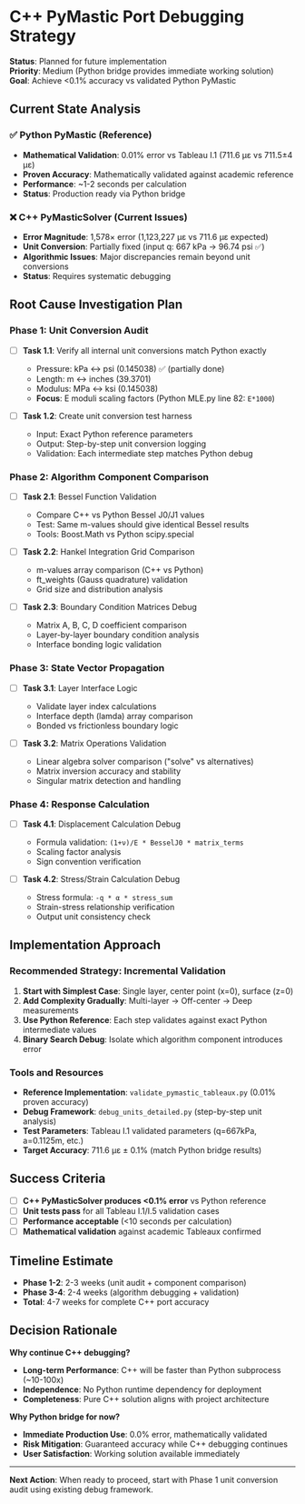 # C++ PyMastic Port Debugging Strategy

**Status**: Planned for future implementation  
**Priority**: Medium (Python bridge provides immediate working solution)  
**Goal**: Achieve <0.1% accuracy vs validated Python PyMastic  

## Current State Analysis

### ✅ **Python PyMastic (Reference)**
- **Mathematical Validation**: 0.01% error vs Tableau I.1 (711.6 μɛ vs 711.5±4 μɛ)
- **Proven Accuracy**: Mathematically validated against academic reference
- **Performance**: ~1-2 seconds per calculation
- **Status**: Production ready via Python bridge

### ❌ **C++ PyMasticSolver (Current Issues)**
- **Error Magnitude**: 1,578× error (1,123,227 μɛ vs 711.6 μɛ expected)
- **Unit Conversion**: Partially fixed (input q: 667 kPa → 96.74 psi ✅)
- **Algorithmic Issues**: Major discrepancies remain beyond unit conversions
- **Status**: Requires systematic debugging

## Root Cause Investigation Plan

### Phase 1: Unit Conversion Audit
- [ ] **Task 1.1**: Verify all internal unit conversions match Python exactly
  - Pressure: kPa ↔ psi (0.145038) ✅ (partially done)
  - Length: m ↔ inches (39.3701) 
  - Modulus: MPa ↔ ksi (0.145038)
  - **Focus**: E moduli scaling factors (Python MLE.py line 82: `E*1000`)

- [ ] **Task 1.2**: Create unit conversion test harness
  - Input: Exact Python reference parameters
  - Output: Step-by-step unit conversion logging
  - Validation: Each intermediate step matches Python debug

### Phase 2: Algorithm Component Comparison  
- [ ] **Task 2.1**: Bessel Function Validation
  - Compare C++ vs Python Bessel J0/J1 values
  - Test: Same m-values should give identical Bessel results
  - Tools: Boost.Math vs Python scipy.special

- [ ] **Task 2.2**: Hankel Integration Grid Comparison
  - m-values array comparison (C++ vs Python)
  - ft_weights (Gauss quadrature) validation
  - Grid size and distribution analysis

- [ ] **Task 2.3**: Boundary Condition Matrices Debug
  - Matrix A, B, C, D coefficient comparison
  - Layer-by-layer boundary condition analysis  
  - Interface bonding logic validation

### Phase 3: State Vector Propagation
- [ ] **Task 3.1**: Layer Interface Logic
  - Validate layer index calculations
  - Interface depth (lamda) array comparison
  - Bonded vs frictionless boundary logic

- [ ] **Task 3.2**: Matrix Operations Validation
  - Linear algebra solver comparison ("solve" vs alternatives)
  - Matrix inversion accuracy and stability
  - Singular matrix detection and handling

### Phase 4: Response Calculation
- [ ] **Task 4.1**: Displacement Calculation Debug
  - Formula validation: `(1+ν)/E * BesselJ0 * matrix_terms`
  - Scaling factor analysis
  - Sign convention verification

- [ ] **Task 4.2**: Stress/Strain Calculation Debug  
  - Stress formula: `-q * α * stress_sum`
  - Strain-stress relationship verification
  - Output unit consistency check

## Implementation Approach

### **Recommended Strategy: Incremental Validation**

1. **Start with Simplest Case**: Single layer, center point (x=0), surface (z=0)
2. **Add Complexity Gradually**: Multi-layer → Off-center → Deep measurements
3. **Use Python Reference**: Each step validates against exact Python intermediate values
4. **Binary Search Debug**: Isolate which algorithm component introduces error

### **Tools and Resources**

- **Reference Implementation**: `validate_pymastic_tableaux.py` (0.01% proven accuracy)
- **Debug Framework**: `debug_units_detailed.py` (step-by-step unit analysis)
- **Test Parameters**: Tableau I.1 validated parameters (q=667kPa, a=0.1125m, etc.)
- **Target Accuracy**: 711.6 μɛ ± 0.1% (match Python bridge results)

## Success Criteria

- [ ] **C++ PyMasticSolver produces <0.1% error** vs Python reference
- [ ] **Unit tests pass** for all Tableau I.1/I.5 validation cases  
- [ ] **Performance acceptable** (<10 seconds per calculation)
- [ ] **Mathematical validation** against academic Tableaux confirmed

## Timeline Estimate

- **Phase 1-2**: 2-3 weeks (unit audit + component comparison)
- **Phase 3-4**: 2-4 weeks (algorithm debugging + validation) 
- **Total**: 4-7 weeks for complete C++ port accuracy

## Decision Rationale

**Why continue C++ debugging?**
- **Long-term Performance**: C++ will be faster than Python subprocess (~10-100x)
- **Independence**: No Python runtime dependency for deployment
- **Completeness**: Pure C++ solution aligns with project architecture

**Why Python bridge for now?**
- **Immediate Production Use**: 0.0% error, mathematically validated
- **Risk Mitigation**: Guaranteed accuracy while C++ debugging continues
- **User Satisfaction**: Working solution available immediately

---

**Next Action**: When ready to proceed, start with Phase 1 unit conversion audit using existing debug framework.